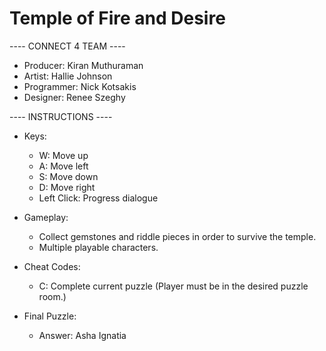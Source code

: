 # Temple of Fire and Desire

---- CONNECT 4 TEAM ----
- Producer: Kiran Muthuraman
- Artist: Hallie Johnson
- Programmer: Nick Kotsakis
- Designer: Renee Szeghy

---- INSTRUCTIONS ---- 
- Keys:
  - W: Move up
  - A: Move left
  - S: Move down
  - D: Move right
  - Left Click: Progress dialogue

- Gameplay:
  - Collect gemstones and riddle pieces in order to survive the temple.
  - Multiple playable characters.

- Cheat Codes:
  - C: Complete current puzzle (Player must be in the desired puzzle room.)

- Final Puzzle:
  - Answer: Asha Ignatia
